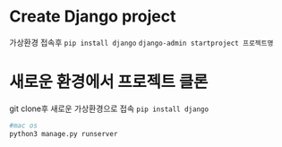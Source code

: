 # Create Django project
가상환경 접속후
```pip install django```
```django-admin startproject 프로젝트명```

# 새로운 환경에서 프로젝트 클론
git clone후 새로운 가상환경으로 접속
```pip install django```
```python
#mac os
python3 manage.py runserver
```